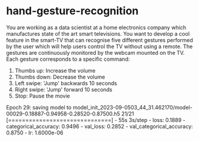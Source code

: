 # hand-gesture-recognition
You are working as a data scientist at a home electronics company which manufactures state of the art smart televisions. You want to develop a cool feature in the smart-TV that can recognise five different gestures performed by the user which will help users control the TV without using a remote. The gestures are continuously monitored by the webcam mounted on the TV. Each gesture corresponds to a specific command:

1. Thumbs up:  Increase the volume
2. Thumbs down: Decrease the volume
3. Left swipe: 'Jump' backwards 10 seconds
4. Right swipe: 'Jump' forward 10 seconds  
5. Stop: Pause the movie



Epoch 29: saving model to model_init_2023-09-0503_44_31.462170/model-00029-0.18887-0.94958-0.28520-0.87500.h5
21/21 [==============================] - 55s 3s/step - loss: 0.1889 - categorical_accuracy: 0.9496 - val_loss: 0.2852 - val_categorical_accuracy: 0.8750 - lr: 1.6000e-06
